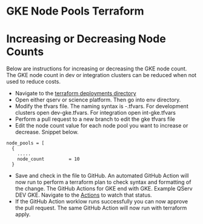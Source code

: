 <h1>GKE Node Pools Terraform</h1>


# Increasing or Decreasing Node Counts
Below are instructions for increasing or decreasing the GKE node count.  The GKE node count in dev or integration clusters can be reduced when not used to reduce costs.

* Navigate to the [terraform deployments directory](../environment/deployments)
* Open either qserv or science platform. Then go into env directory.
* Modify the tfvars file.  The naming syntax is <env>-<gke>.tfvars.  For development clusters open dev-gke.tfvars.  For integration open int-gke.tfvars
* Perform a pull request to a new branch to edit the gke tfvars file
* Edit the node count value for each node pool you want to increase or decrease.  Snippet below.

```
node_pools = [
  {
    .....
    node_count         = 10
  }
```
* Save and check in the file to GitHub.  An automated GitHub Action will now run to perform a terraform plan to check syntax and formatting of the change. The GitHub Actions for GKE end with GKE.  Example QServ DEV GKE. Navigate to the [Actions](https://github.com/lsst/idf_deploy/actions) to watch that status.
* If the GitHub Action worklow runs successfully you can now approve the pull request.  The same GitHub Action will now run with terraform apply.